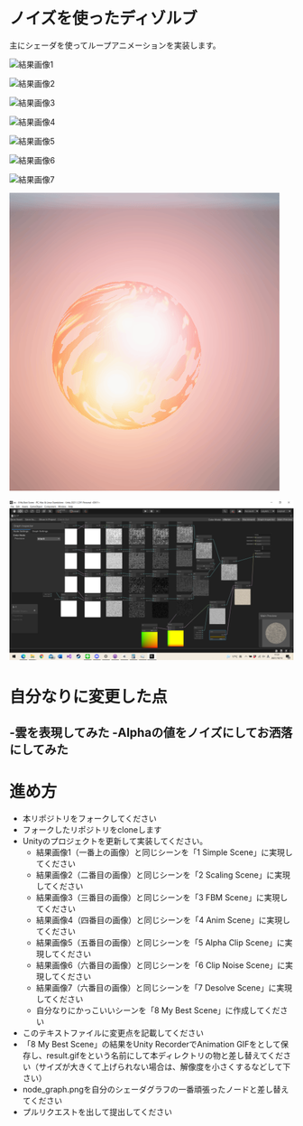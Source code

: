 # ノイズを使ったディゾルブ
主にシェーダを使ってループアニメーションを実装します。

![結果画像1](result1.jpg)

![結果画像2](result2.gif)

![結果画像3](result3.jpg)

![結果画像4](result4.gif)

![結果画像5](result5.gif)

![結果画像6](result6.gif)

![結果画像7](result7.gif)

![結果画像](result.gif)

![シェーダグラフ](node_graph.png)

# 自分なりに変更した点
-雲を表現してみた
-Alphaの値をノイズにしてお洒落にしてみた
-

# 進め方

- 本リポジトリをフォークしてください
- フォークしたリポジトリをcloneします
- Unityのプロジェクトを更新して実装してください。
  - 結果画像1（一番上の画像）と同じシーンを「1 Simple Scene」に実現してください
  - 結果画像2（二番目の画像）と同じシーンを「2 Scaling Scene」に実現してください
  - 結果画像3（三番目の画像）と同じシーンを「3 FBM Scene」に実現してください
  - 結果画像4（四番目の画像）と同じシーンを「4 Anim Scene」に実現してください
  - 結果画像5（五番目の画像）と同じシーンを「5 Alpha Clip Scene」に実現してください
  - 結果画像6（六番目の画像）と同じシーンを「6 Clip Noise Scene」に実現してください
  - 結果画像7（六番目の画像）と同じシーンを「7 Desolve Scene」に実現してください
  - 自分なりにかっこいいシーンを「8 My Best Scene」に作成してください
- このテキストファイルに変更点を記載してください
- 「8 My Best Scene」の結果をUnity RecorderでAnimation GIFをとして保存し、result.gifをという名前にして本ディレクトリの物と差し替えてください（サイズが大きくて上げられない場合は、解像度を小さくするなどして下さい）
- node_graph.pngを自分のシェーダグラフの一番頑張ったノードと差し替えてください
- プルリクエストを出して提出してください
